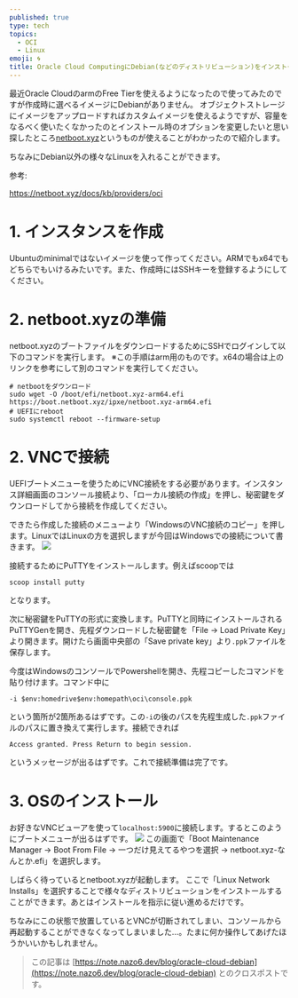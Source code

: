 ```yaml
---
published: true
type: tech
topics:
  - OCI
  - Linux
emoji: 🌀
title: Oracle Cloud ComputingにDebian(などのディストリビューション)をインストールする方法
---
```



最近Oracle CloudのarmのFree Tierを使えるようになったので使ってみたのですが作成時に選べるイメージにDebianがありません。
オブジェクトストレージにイメージをアップロードすればカスタムイメージを使えるようですが、容量をなるべく使いたくなかったのとインストール時のオプションを変更したいと思い探したところ[netboot.xyz](https://netboot.xyz/)というものが使えることがわかったので紹介します。

ちなみにDebian以外の様々なLinuxを入れることができます。

参考:

https://netboot.xyz/docs/kb/providers/oci

# 1. インスタンスを作成
Ubuntuのminimalではないイメージを使って作ってください。ARMでもx64でもどちらでもいけるみたいです。また、作成時にはSSHキーを登録するようにしてください。

# 2. netboot.xyzの準備
netboot.xyzのブートファイルをダウンロードするためにSSHでログインして以下のコマンドを実行します。
※この手順はarm用のものです。x64の場合は上のリンクを参考にして別のコマンドを実行してください。
```shell
# netbootをダウンロード
sudo wget -O /boot/efi/netboot.xyz-arm64.efi https://boot.netboot.xyz/ipxe/netboot.xyz-arm64.efi
# UEFIにreboot
sudo systemctl reboot --firmware-setup
```

# 2. VNCで接続
UEFIブートメニューを使うためにVNC接続をする必要があります。インスタンス詳細画面のコンソール接続より、「ローカル接続の作成」を押し、秘密鍵をダウンロードしてから接続を作成してください。

できたら作成した接続のメニューより「WindowsのVNC接続のコピー」を押します。LinuxではLinuxの方を選択しますが今回はWindowsでの接続について書きます。
![](resource/public/blog/2024/06/oci-debian/vnc-console.png)

接続するためにPuTTYをインストールします。例えばscoopでは
```
scoop install putty
```
となります。

次に秘密鍵をPuTTYの形式に変換します。PuTTYと同時にインストールされるPuTTYGenを開き、先程ダウンロードした秘密鍵を「File -> Load Private Key」より開きます。開けたら画面中央部の「Save private key」より`.ppk`ファイルを保存します。

今度はWindowsのコンソールでPowershellを開き、先程コピーしたコマンドを貼り付けます。コマンド中に
```
-i $env:homedrive$env:homepath\oci\console.ppk
```
という箇所が2箇所あるはずです。この`-i`の後のパスを先程生成した`.ppk`ファイルのパスに置き換えて実行します。接続できれば
```
Access granted. Press Return to begin session.
```
というメッセージが出るはずです。これで接続準備は完了です。
# 3. OSのインストール
お好きなVNCビューアを使って`localhost:5900`に接続します。するとこのようにブートメニューが出るはずです。
![](resource/public/blog/2024/06/oci-debian/uefi.png)
この画面で「Boot Maintenance Manager -> Boot From File -> 一つだけ見えてるやつを選択 -> netboot.xyz-なんとか.efi」を選択します。

しばらく待っているとnetboot.xyzが起動します。
ここで「Linux Network Installs」を選択することで様々なディストリビューションをインストールすることができます。あとはインストールを指示に従い進めるだけです。

ちなみにこの状態で放置しているとVNCが切断されてしまい、コンソールから再起動することができなくなってしまいました…。たまに何か操作してあげたほうかいいかもしれません。

> この記事は [https://note.nazo6.dev/blog/oracle-cloud-debian](https://note.nazo6.dev/blog/oracle-cloud-debian) とのクロスポストです。